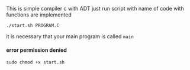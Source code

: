 This is simple compiler c with ADT 
just run script with name of code with functions are implemented 

```
./start.sh PROGRAM.C
```

it is necessary that your main program is called `main`


#### error permission denied 

``` 
sudo chmod +x start.sh 
```
